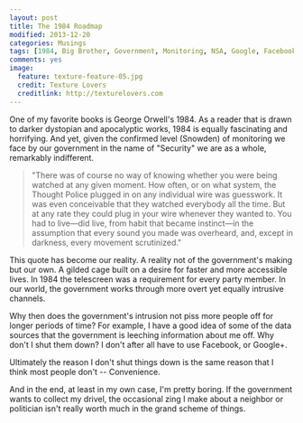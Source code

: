 ```yaml
---
layout: post
title: The 1984 Roadmap
modified: 2013-12-20
categories: Musings
tags: [1984, Big Brother, Government, Monitoring, NSA, Google, Facebook]
comments: yes
image:
  feature: texture-feature-05.jpg
  credit: Texture Lovers
  creditlink: http://texturelovers.com
---
```


One of my favorite books is George Orwell's 1984.  As a reader that is drawn to darker dystopian and apocalyptic works, 1984 is equally fascinating and horrifying. And yet, given the confirmed level (Snowden) of monitoring we face by our government in the name of "Security" we are as a whole, remarkably indifferent.

<blockquote cite="George Orwell">
    <p>"There was of course no way of knowing whether you were being watched at any given moment. How often, or on what system, the Thought Police plugged in on any individual wire was guesswork. It was even conceivable that they watched everybody all the time. But at any rate they could plug in your wire whenever they wanted to. You had to live—did live, from habit that became instinct—in the assumption that every sound you made was overheard, and, except in darkness, every movement scrutinized."</p>
</blockquote>

This quote has become our reality.  A reality not of the government's making but our own.  A gilded cage  built on a desire for faster and more accessible lives. In 1984 the telescreen was a requirement for every party member.  In our world, the government works through more overt yet equally intrusive channels.

Why then does the government's intrusion not piss more people off for longer periods of time?  For example, I have a good idea of some of the data sources that the government is leeching information about me off.  Why don't I shut them down?  I don't after all have to use Facebook, or Google+.

Ultimately the reason I don't shut things down is the same reason that I think most people don't -- Convenience.

And in the end, at least in my own case, I'm pretty boring.  If the government wants to collect my drivel, the occasional zing I make about a neighbor or politician isn't really worth much in the grand scheme of things.


